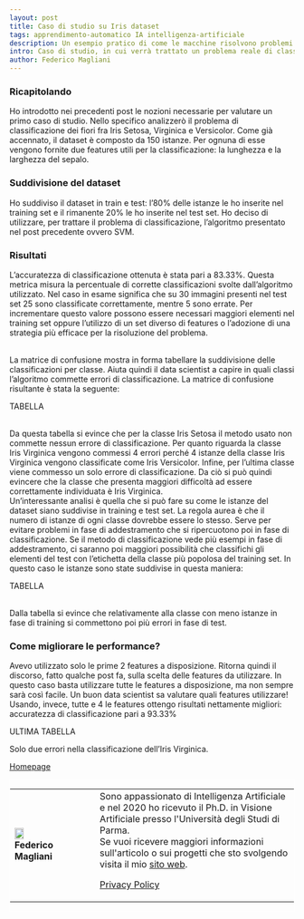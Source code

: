 ```yaml
---
layout: post
title: Caso di studio su Iris dataset
tags: apprendimento-automatico IA intelligenza-artificiale
description: Un esempio pratico di come le macchine risolvono problemi di classificazioni
intro: Caso di studio, in cui verrà trattato un problema reale di classificazione
author: Federico Magliani
---
```


<script async src="https://www.googletagmanager.com/gtag/js?id=G-DKE7V23TS7"></script>
<script>
  window.dataLayer = window.dataLayer || [];
  function gtag(){dataLayer.push(arguments);}
  gtag('js', new Date());

  gtag('config', 'G-DKE7V23TS7');
</script>

### Ricapitolando

Ho introdotto nei precedenti post le nozioni necessarie per valutare un primo caso di studio.
Nello specifico analizzerò il problema di classificazione dei fiori fra Iris Setosa, Virginica e Versicolor. Come già accennato, il dataset è composto da 150 istanze. Per ognuna di esse vengono fornite due features utili per la classificazione: la lunghezza e la larghezza del sepalo.

### Suddivisione del dataset

Ho suddiviso il dataset in train e test: l’80% delle istanze le ho inserite nel training set e il rimanente 20% le ho inserite nel test set.
Ho deciso di utilizzare, per trattare il problema di classificazione, l’algoritmo presentato nel post precedente ovvero SVM.

### Risultati

L’accuratezza di classificazione ottenuta è stata pari a 83.33%. Questa metrica misura la percentuale di corrette classificazioni svolte dall’algoritmo utilizzato. Nel caso in esame significa che su 30 immagini presenti nel test set 25 sono classificate correttamente, mentre 5 sono errate. Per incrementare questo valore possono essere necessari maggiori elementi nel training set oppure l’utilizzo di un set diverso di features o l’adozione di una strategia più efficace per la risoluzione del problema.

<br>
La matrice di confusione mostra in forma tabellare la suddivisione delle classificazioni per classe. 
Aiuta quindi il data scientist a capire in quali classi l’algoritmo commette errori di classificazione.
La matrice di confusione risultante è stata la seguente:

TABELLA

<br>
Da questa tabella si evince che per la classe Iris Setosa il metodo usato non commette nessun errore di classificazione. Per quanto riguarda la classe Iris Virginica vengono commessi 4 errori perché 4 istanze della classe Iris Virginica vengono classificate come Iris Versicolor. Infine, per l’ultima classe viene commesso un solo errore di classificazione. Da ciò si può quindi evincere che la classe che presenta maggiori difficoltà ad essere correttamente individuata è Iris Virginica.
<br>
Un’interessante analisi è quella che si può fare su come le istanze del dataset siano suddivise in training e test set. La regola aurea è che il numero di istanze di ogni classe dovrebbe essere lo stesso. Serve per evitare problemi in fase di addestramento che si ripercuotono poi in fase di classificazione. Se il metodo di classificazione vede più esempi in fase di addestramento, ci saranno poi maggiori possibilità che classifichi gli elementi del test con l’etichetta della classe più popolosa del training set. In questo caso le istanze sono state suddivise in questa maniera:

TABELLA

<br>
Dalla tabella si evince che relativamente alla classe con meno istanze in fase di training si commettono poi più errori in fase di test.

### Come migliorare le performance?

Avevo utilizzato solo le prime 2 features a disposizione. Ritorna quindi il discorso, fatto qualche post fa, sulla scelta delle features da utilizzare. In questo caso basta utilizzare tutte le features a disposizione, ma non sempre sarà così facile. Un buon data scientist sa valutare quali features utilizzare!
Usando, invece, tutte e 4 le features ottengo risultati nettamente migliori: accuratezza di classificazione pari a 93.33%

ULTIMA TABELLA

Solo due errori nella classificazione dell’Iris Virginica.

[Homepage](../../../index)
 
<div style='border:1px solid white'>
  <table><tr><td style='width:30%'><img src='http://magliani.altervista.org/images/office_round.png' style='width:35%'> 
    <br><b>Federico Magliani</b>
  <td>Sono appassionato di Intelligenza Artificiale e nel 2020 ho ricevuto il Ph.D. in Visione Artificiale presso l'Università degli Studi di Parma.
  <br>Se vuoi ricevere maggiori informazioni sull'articolo o sui progetti che sto svolgendo visita il mio <a href='http://magliani.altervista.org' target='_blank'>sito web</a>.
    
<a href="https://www.iubenda.com/privacy-policy/15191098" class="iubenda-white iubenda-noiframe iubenda-embed iubenda-noiframe " title="Privacy Policy ">Privacy Policy</a><script type="text/javascript">(function (w,d) {var loader = function () {var s = d.createElement("script"), tag = d.getElementsByTagName("script")[0]; s.src="https://cdn.iubenda.com/iubenda.js"; tag.parentNode.insertBefore(s,tag);}; if(w.addEventListener){w.addEventListener("load", loader, false);}else if(w.attachEvent){w.attachEvent("onload", loader);}else{w.onload = loader;}})(window, document);</script>
